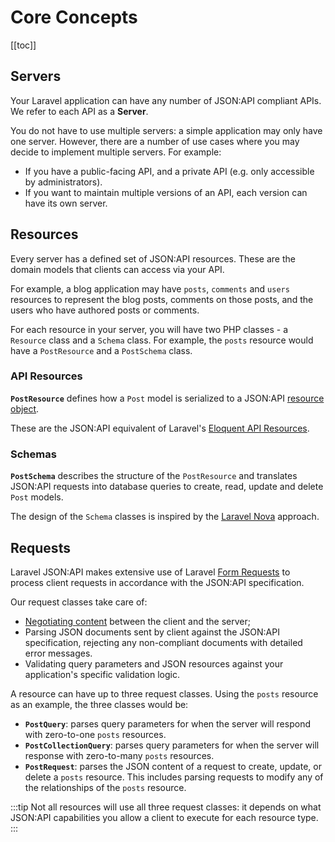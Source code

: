 # Core Concepts

[[toc]]

## Servers

Your Laravel application can have any number of JSON:API compliant
APIs. We refer to each API as a **Server**.

You do not have to use multiple servers: a simple application
may only have one server. However, there are a number of use cases where
you may decide to implement multiple servers. For example:

- If you have a public-facing API, and a private API (e.g. only accessible
by administrators).
- If you want to maintain multiple versions of an API, each version can
have its own server.

## Resources

Every server has a defined set of JSON:API resources. These are the domain
models that clients can access via your API.

For example, a blog application may have `posts`, `comments` and `users`
resources to represent the blog posts, comments on those posts, and the
users who have authored posts or comments.

For each resource in your server, you will have two PHP classes -
a `Resource` class and a `Schema` class. For example, the `posts` resource
would have a `PostResource` and a `PostSchema` class.

### API Resources

**`PostResource`** defines how a `Post` model is serialized to a JSON:API
[resource object](https://jsonapi.org/format/#document-resource-objects).

These are the JSON:API equivalent of Laravel's
[Eloquent API Resources](https://laravel.com/docs/eloquent-resources).

### Schemas

**`PostSchema`** describes the structure of the `PostResource` and
translates JSON:API requests into database queries to create, read,
update and delete `Post` models.

The design of the `Schema` classes
is inspired by the [Laravel Nova](https://nova.laravel.com/docs) approach.

## Requests

Laravel JSON:API makes extensive use of Laravel
[Form Requests](https://laravel.com/docs/validation#form-request-validation)
to process client requests in accordance with the JSON:API specification.

Our request classes take care of:

- [Negotiating content](https://jsonapi.org/format/#content-negotiation)
between the client and the server;
- Parsing JSON documents sent by client against the JSON:API specification,
rejecting any non-compliant documents with detailed error messages.
- Validating query parameters and JSON resources against your application's
specific validation logic.

A resource can have up to three request classes. Using the `posts` resource
as an example, the three classes would be:

- **`PostQuery`**: parses query parameters for when the server will respond with
zero-to-one `posts` resources.
- **`PostCollectionQuery`**: parses query parameters for when the server will
response with zero-to-many `posts` resources.
- **`PostRequest`**: parses the JSON content of a request to create, update,
or delete a `posts` resource. This includes parsing requests to modify
any of the relationships of the `posts` resource.

:::tip
Not all resources will use all three request classes: it depends on what
JSON:API capabilities you allow a client to execute for each resource type.
:::
